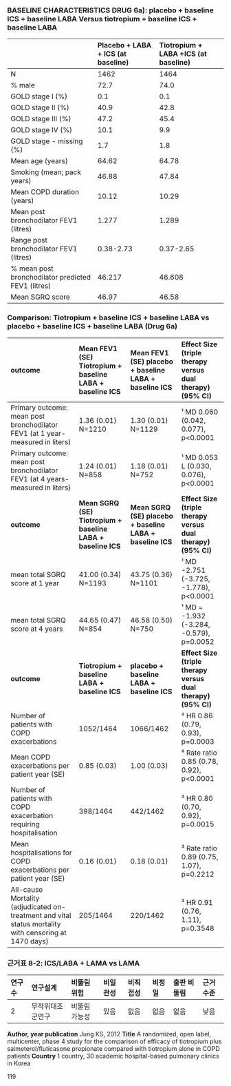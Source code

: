 ### BASELINE CHARACTERISTICS DRUG 6a): placebo + baseline ICS + baseline LABA Versus tiotropium + baseline ICS + baseline LABA

| | Placebo + LABA + ICS (at baseline) | Tiotropium + LABA +ICS (at baseline) |
| :------------------------------------------ | :---------------------------------- | :----------------------------------- |
| N | 1462 | 1464 |
| % male | 72.7 | 74.0 |
| GOLD stage I (%) | 0.1 | 0.1 |
| GOLD stage II (%) | 40.9 | 42.8 |
| GOLD stage III (%) | 47.2 | 45.4 |
| GOLD stage IV (%) | 10.1 | 9.9 |
| GOLD stage - missing (%) | 1.7 | 1.8 |
| Mean age (years) | 64.62 | 64.78 |
| Smoking (mean; pack years) | 46.88 | 47.84 |
| Mean COPD duration (years) | 10.12 | 10.29 |
| Mean post bronchodilator FEV1 (litres) | 1.277 | 1.289 |
| Range post bronchodilator FEV1 (litres) | 0.38-2.73 | 0.37-2.65 |
| % mean post bronchodilator predicted FEV1 (litres) | 46.217 | 46.608 |
| Mean SGRQ score | 46.97 | 46.58 |

### Comparison: Tiotropium + baseline ICS + baseline LABA vs placebo + baseline ICS + baseline LABA (Drug 6a)

| outcome | Mean FEV1 (SE) Tiotropium + baseline LABA + baseline ICS | Mean FEV1 (SE) placebo + baseline LABA + baseline ICS | Effect Size (triple therapy versus dual therapy) (95% CI) |
| :-------------------------------------------------------------- | :------------------------------------------------------ | :---------------------------------------------------- | :-------------------------------------------------------- |
| Primary outcome: mean post bronchodilator FEV1 (at 1 year- measured in liters) | 1.36 (0.01)<br>N=1210 | 1.30 (0.01)<br>N=1129 | ¹ MD 0.060 (0.042, 0.077), p<0.0001 |
| Primary outcome: mean post bronchodilator FEV1 (at 4 years- measured in liters) | 1.24 (0.01)<br>N=858 | 1.18 (0.01)<br>N=752 | ¹ MD 0.053 L (0.030, 0.076), p<0.0001 |
| **outcome** | **Mean SGRQ (SE) Tiotropium + baseline LABA + baseline ICS** | **Mean SGRQ (SE) placebo + baseline LABA + baseline ICS** | **Effect Size (triple therapy versus dual therapy) (95% CI)** |
| mean total SGRQ score at 1 year | 41.00 (0.34)<br>N=1193 | 43.75 (0.36)<br>N=1101 | ¹ MD -2.751 (-3.725, -1.778), p<0.0001 |
| mean total SGRQ score at 4 years | 44.65 (0.47)<br>N=854 | 46.58 (0.50)<br>N=750 | ¹ MD = -1.932 (-3.284, -0.579), p=0.0052 |
| **outcome** | **Tiotropium + baseline LABA + baseline ICS** | **placebo + baseline LABA + baseline ICS** | **Effect Size (triple therapy versus dual therapy) (95% CI)** |
| Number of patients with COPD exacerbations | 1052/1464 | 1066/1462 | ² HR 0.86 (0.79, 0.93), p=0.0003 |
| Mean COPD exacerbations per patient year (SE) | 0.85 (0.03) | 1.00 (0.03) | ² Rate ratio 0.85 (0.78, 0.92), p<0.0001 |
| Number of patients with COPD exacerbation requiring hospitalisation | 398/1464 | 442/1462 | ³ HR 0.80 (0.70, 0.92), p=0.0015 |
| Mean hospitalisations for COPD exacerbations per patient year (SE) | 0.16 (0.01) | 0.18 (0.01) | ³ Rate ratio 0.89 (0.75, 1.07), p=0.2212 |
| All-cause Mortality (adjudicated on-treatment and vital status mortality with censoring at 1470 days) | 205/1464 | 220/1462 | ³ HR 0.91 (0.76, 1.11), p=0.3548 |

### 근거표 8-2: ICS/LABA + LAMA vs LAMA

| 연구수 | 연구설계 | 비뚤림 위험 | 비일관성 | 비직접성 | 비정밀 | 출판 비뚤림 | 근거수준 |
| :----- | :------- | :---------- | :-------- | :-------- | :-------- | :---------- | :------- |
| 2 | 무작위대조군연구 | 비뚤림가능성 | 있음 | 없음 | 없음 | 없음 | 낮음 |

**Author, year publication** Jung KS, 2012
**Title** A randomized, open label, multicenter, phase 4 study for the comparison of efficacy of tiotropium plus salmeterol/fluticasone propionate compared with tiotropium alone in COPD patients
**Country** 1 country, 30 academic hospital-based pulmonary clinics in Korea

<PAGE>119